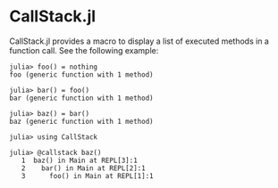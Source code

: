 # CallStack.jl

CallStack.jl provides a macro to display a list of executed methods in a function call.
See the following example:

    julia> foo() = nothing
    foo (generic function with 1 method)

    julia> bar() = foo()
    bar (generic function with 1 method)

    julia> baz() = bar()
    baz (generic function with 1 method)

    julia> using CallStack

    julia> @callstack baz()
       1  baz() in Main at REPL[3]:1
       2    bar() in Main at REPL[2]:1
       3      foo() in Main at REPL[1]:1

